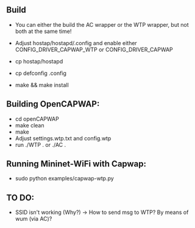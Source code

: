 ## Build

* You can either the build the AC wrapper or the WTP wrapper, but not both at the same time!  
* Adjust hostap/hostapd/.config and enable either CONFIG_DRIVER_CAPWAP_WTP or CONFIG_DRIVER_CAPWAP  

* cp hostap/hostapd  
* cp defconfig .config  
* make && make install  

## Building OpenCAPWAP:  
* cd openCAPWAP  
* make clean  
* make  
* Adjust settings.wtp.txt and config.wtp
* run ./WTP . or ./AC .

## Running Mininet-WiFi with Capwap:  
* sudo python examples/capwap-wtp.py

## TO DO:  
* SSID isn't working (Why?) -> How to send msg to WTP? By means of wum (via AC)?

